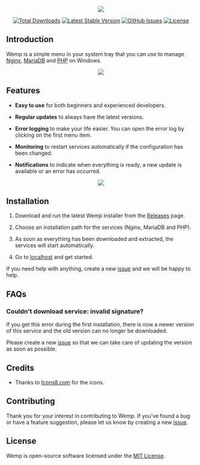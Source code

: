 <p align="center">
    <img src="https://user-images.githubusercontent.com/69470382/100293903-809f2000-2f85-11eb-8481-912fd686c487.png">
</p>

<p align="center">
    <a href="releases"><img src="https://img.shields.io/github/downloads/electronfriends/wemp/total.svg?style=flat-square" alt="Total Downloads"></a>
    <a href="https://github.com/electronfriends/wemp/releases/latest"><img src="https://img.shields.io/github/v/release/electronfriends/wemp.svg?style=flat-square" alt="Latest Stable Version"></a>
    <a href="https://github.com/electronfriends/wemp/issues"><img src="https://img.shields.io/github/issues/electronfriends/wemp.svg?style=flat-square" alt="GitHub Issues"></a>
    <a href="LICENSE"><img src="https://img.shields.io/github/license/electronfriends/wemp.svg?style=flat-square" alt="License"></a>
</p>

## Introduction

Wemp is a simple menu in your system tray that you can use to manage [Nginx](https://nginx.org), [MariaDB](https://mariadb.org) and [PHP](https://php.net) on Windows.

<p align="center"><img src="https://user-images.githubusercontent.com/69470382/107984444-3ba8e980-6fc8-11eb-8784-c714c8961ae4.png"></p>

## Features

- **Easy to use** for both beginners and experienced developers.

- **Regular updates** to always have the latest versions.

- **Error logging** to make your life easier. You can open the error log by clicking on the first menu item.

- **Monitoring** to restart services automatically if the configuration has been changed.

- **Notifications** to indicate when everything is ready, a new update is available or an error has occurred.

<p align="center"><img src="https://user-images.githubusercontent.com/69470382/107867998-70aa2480-6e80-11eb-8d59-fd24a6d59f72.png"></p>

## Installation

1. Download and run the latest Wemp installer from the [Releases](https://github.com/electronfriends/wemp/releases/latest) page.

2. Choose an installation path for the services (Nginx, MariaDB and PHP).

3. As soon as everything has been downloaded and extracted, the services will start automatically.

4. Go to [localhost](http://localhost) and get started.

If you need help with anything, create a new [issue](https://github.com/electronfriends/wemp/issues/new) and we will be happy to help.

## FAQs

### Couldn't download service: invalid signature?

If you get this error during the first installation, there is now a newer version of this service and the old version can no longer be downloaded.

Please create a new [issue](https://github.com/electronfriends/wemp/issues/new) so that we can take care of updating the version as soon as possible.

## Credits

- Thanks to [Icons8.com](https://icons8.com) for the icons.

## Contributing

Thank you for your interest in contributing to Wemp. If you've found a bug or have a feature suggestion, please let us know by creating a new [issue](https://github.com/electronfriends/wemp/issues/new).

## License

Wemp is open-source software licensed under the [MIT License](LICENSE).
